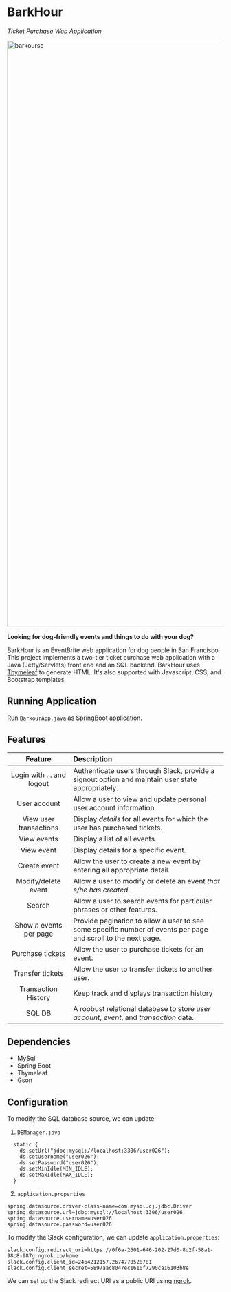 BarkHour 
===========================================
*Ticket Purchase Web Application*

<img width="1359" alt="barkoursc" src="https://user-images.githubusercontent.com/60201466/170530690-ee45683d-9118-4af5-b803-962f2dbc3a57.png">

**Looking for dog-friendly events and things to do with your dog?**

BarkHour is an EventBrite web application for dog people in San Francisco. This project implements a two-tier ticket purchase web application with a Java (Jetty/Servlets) front end and an SQL backend. BarkHour uses [Thymeleaf](https://www.thymeleaf.org/) to generate HTML. It's also supported with Javascript, CSS, and Bootstrap templates.

## Running Application

Run `BarkourApp.java` as SpringBoot application.

## Features

| Feature         | Description |
| :-------------:| :-----|
| Login with ... and logout | Authenticate users through Slack, provide a signout option and maintain user state appropriately.|
|User account | Allow a user to view and update personal user account information | 
| View user transactions | Display *details* for all events for which the user has purchased tickets. |
| View events | Display a list of all events. |
| View event | Display details for a specific event. |
| Create event | Allow the user to create a new event by entering all appropriate detail. |
| Modify/delete event | Allow a user to modify or delete an event *that s/he has created*.|
| Search | Allow a user to search events for particular phrases or other features. |
| Show *n* events per page | Provide pagination to allow a user to see some specific number of events per page and scroll to the next page. |
| Purchase tickets | Allow the user to purchase tickets for an event. |
| Transfer tickets | Allow the user to transfer tickets to another user. |
| Transaction History | Keep track and displays transaction history |
| SQL DB | A roobust relational database to store *user account*, *event*, and *transaction* data.|

## Dependencies
- MySql
- Spring Boot
- Thymeleaf
- Gson

## Configuration

To modify the SQL database source, we can update:
1. `DBManager.java`
```
  static {
    ds.setUrl("jdbc:mysql://localhost:3306/user026");
    ds.setUsername("user026");
    ds.setPassword("user026");
    ds.setMinIdle(MIN_IDLE);
    ds.setMaxIdle(MAX_IDLE);
  }

```
2. `application.properties`
```
spring.datasource.driver-class-name=com.mysql.cj.jdbc.Driver
spring.datasource.url=jdbc:mysql://localhost:3306/user026
spring.datasource.username=user026
spring.datasource.password=user026
```

To modify the Slack configuration, we can update `application.properties`:
```
slack.config.redirect_uri=https://0f6a-2601-646-202-27d0-8d2f-58a1-98c8-987g.ngrok.io/home
slack.config.client_id=2464212157.2674770528781
slack.config.client_secret=5897aac8047ec1610f7290ca16103b8e
```
We can set up the Slack redirect URI as a public URI using [ngrok](https://ngrok.com/download).


